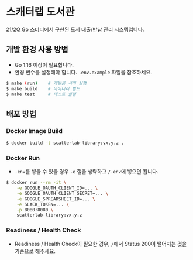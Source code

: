 # 스캐터랩 도서관

[21/2Q Go 스터디](https://www.notion.so/mlpingpong/3-17ec6ad241b3464cac94dfa421a78741)에서 구현된 도서 대출/반납 관리 시스템입니다.

## 개발 환경 사용 방법

* Go 1.16 이상이 필요합니다.
* 환경 변수를 설정해야 합니다. `.env.example` 파일을 참조하세요.

```bash
$ make (run)    # 개발용 서버 실행
$ make build    # 바이너리 빌드
$ make test     # 테스트 실행
```

## 배포 방법

### Docker Image Build

```bash
$ docker build -t scatterlab-library:vx.y.z .
```

### Docker Run

* `.env`를 넣을 수 있을 경우 `-e` 절을 생략하고 `/.env`에 넣으면 됩니다.

```bash
$ docker run --rm -it \
    -e GOOGLE_OAUTH_CLIENT_ID=... \
    -e GOOGLE_OAUTH_CLIENT_SECRET=... \
    -e GOOGLE_SPREADSHEET_ID=... \
    -e SLACK_TOKEN=... \
    -p 8080:8080 \
    scatterlab-library:vx.y.z
```

### Readiness / Health Check

* Readiness / Health Check이 필요한 경우, `/`에서 Status 200이 떨어지는 것을 기준으로 해주세요.